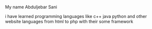 
My name Abduljebar Sani

i have learned programming languages like c++ java python and other website 
languages from html to php with their some framework
